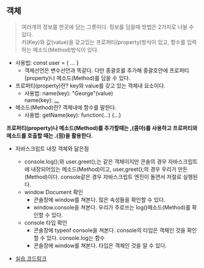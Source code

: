 ## 객체  
> 여러개의 정보를 한곳에 담는 그릇이다. 정보를 담을때 방법은 2가지로 나뉠 수 있다.  
> 키(Key)와 값(value)을 갖고있는 프로퍼티(property)방식이 있고, 함수를 입력하는 메소드(Method)방식이 있다.  

* 사용법: const user = { ... }   
  * 객체선언은 변수선언과 똑같다. 다만 중괄호를 추가해 중괄호안에 프로퍼티(property)나 메소드(Method)를 담을 수 있다.      
* 프로퍼티(property)란? key와 value를 갖고 있는 객체내 요소이다.  
  * 사용법: name(key): "George"(value)   
           name(key): [...](value)    
* 메소드(Method)란? 객체내에 함수를 말한다.  
  * 사용법: getName(key): function(...) {...}
  
**프로퍼티(property)나 메소드(Method)를 추가할때는 ,(콤마)를 사용하고 프로퍼티와 메소드를 호출할 때는 .(점)을 활용한다.**  

* 자바스크립트 내장 객체와 닮은점
  * console.log();와 user.greet();는 같은 객체이지만 콘솔의 경우 자바스크립트에 내장되어있는 메소드(Method)이고, user,greet();의 경우 우리가 만든 (Method)이다. console같은 경우
  자바스크립트 엔진이 돌면서 저절로 실행된다.
  * window Document 확인
    * 콘솔창에 window를 쳐본다. 많은 속성들을 확인할 수 있다.
    * window.console을 쳐본다. 우리가 주로쓰는 log()메소드(Method)를 확인할 수 있다.
  * console 타입 확인
    * 콘솔창에 typeof console을 쳐본다. console의 타입은 객체인 것을 확인할 수 있다. console.log는 함수
    * 콘솔창에 window를 쳐본다. 타입은 객체인 것을 알 수 있다.  
    
* [실습 코드링크](https://github.com/stemkorea7/javascript/blob/master/basic_javascript/chapter9/object.js)
